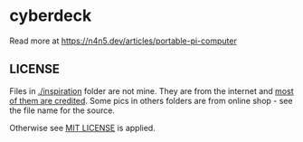 # cyberdeck

Read more at <https://n4n5.dev/articles/portable-pi-computer>

## LICENSE

Files in [./inspiration](./inspiration) folder are not mine. They are from the internet and [most of them are credited](./inspiration/README.md).
Some pics in others folders are from online shop - see the file name for the source.

Otherwise see [MIT LICENSE](./LICENSE) is applied.
